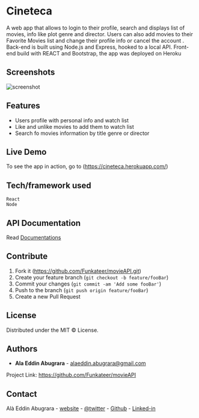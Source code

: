 
# Cineteca
A web app that allows to login to their profile, search and displays list of movies, info like plot genre and director. Users can also add movies to their Favorite Movies list and change their profile info or cancel the account . Back-end is built using Node.js and Express, hooked to a local API. Front-end build with REACT and Bootstrap, the app was deployed on Heroku


## Screenshots
![screenshot](https://alabugrara.com/img/Cineteca-poster.png)


## Features
- Users profile with personal info and watch list
- Like and unlike movies to add them to watch list
- Search fo movies information by title genre or director


## Live Demo
To see the app in action, go to (https://cineteca.herokuapp.com/)


## Tech/framework used
```
React
Node
```

## API Documentation
Read [Documentations](https://funkateer.github.io/movie_api/public/documentation)


## Contribute
1. Fork it (<https://github.com/Funkateer/movieAPI.git>)
2. Create your feature branch (`git checkout -b feature/fooBar`)
3. Commit your changes (`git commit -am 'Add some fooBar'`)
4. Push to the branch (`git push origin feature/fooBar`)
5. Create a new Pull Request


## License
Distributed under the MIT ©  License.


## Authors
* **Ala Eddin Abugrara** - alaeddin.abugrara@gmail.com

Project Link: https://github.com/Funkateer/movieAPI


## Contact
Alà Eddin Abugrara - [website](http://www.alabugrara.com) - [@twitter](https://twitter.com/twitter_handle) - [Github](https://github.com/Funkateer) - [Linked-in](https://www.linkedin.com/in/al%C3%A0-eddin-abugrara-214ba5115/)


<!-- Markdown links & imgs  -->
